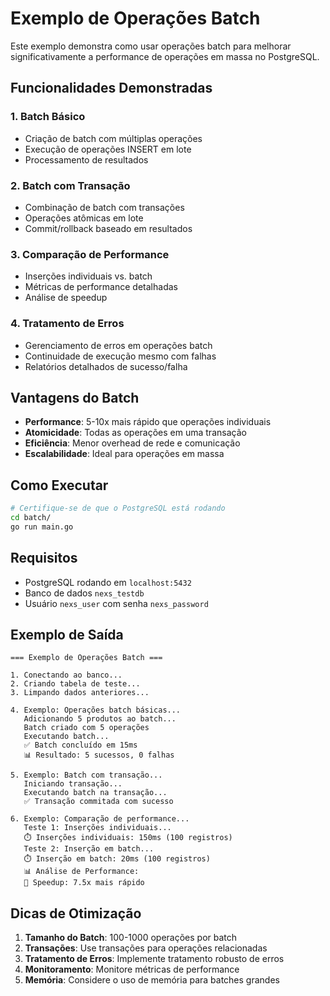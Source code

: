 # Exemplo de Operações Batch

Este exemplo demonstra como usar operações batch para melhorar significativamente a performance de operações em massa no PostgreSQL.

## Funcionalidades Demonstradas

### 1. Batch Básico
- Criação de batch com múltiplas operações
- Execução de operações INSERT em lote
- Processamento de resultados

### 2. Batch com Transação
- Combinação de batch com transações
- Operações atômicas em lote
- Commit/rollback baseado em resultados

### 3. Comparação de Performance
- Inserções individuais vs. batch
- Métricas de performance detalhadas
- Análise de speedup

### 4. Tratamento de Erros
- Gerenciamento de erros em operações batch
- Continuidade de execução mesmo com falhas
- Relatórios detalhados de sucesso/falha

## Vantagens do Batch

- **Performance**: 5-10x mais rápido que operações individuais
- **Atomicidade**: Todas as operações em uma transação
- **Eficiência**: Menor overhead de rede e comunicação
- **Escalabilidade**: Ideal para operações em massa

## Como Executar

```bash
# Certifique-se de que o PostgreSQL está rodando
cd batch/
go run main.go
```

## Requisitos

- PostgreSQL rodando em `localhost:5432`
- Banco de dados `nexs_testdb`
- Usuário `nexs_user` com senha `nexs_password`

## Exemplo de Saída

```
=== Exemplo de Operações Batch ===

1. Conectando ao banco...
2. Criando tabela de teste...
3. Limpando dados anteriores...

4. Exemplo: Operações batch básicas...
   Adicionando 5 produtos ao batch...
   Batch criado com 5 operações
   Executando batch...
   ✅ Batch concluído em 15ms
   📊 Resultado: 5 sucessos, 0 falhas
   
5. Exemplo: Batch com transação...
   Iniciando transação...
   Executando batch na transação...
   ✅ Transação commitada com sucesso
   
6. Exemplo: Comparação de performance...
   Teste 1: Inserções individuais...
   ⏱️ Inserções individuais: 150ms (100 registros)
   Teste 2: Inserção em batch...
   ⏱️ Inserção em batch: 20ms (100 registros)
   📊 Análise de Performance:
   🚀 Speedup: 7.5x mais rápido
```

## Dicas de Otimização

1. **Tamanho do Batch**: 100-1000 operações por batch
2. **Transações**: Use transações para operações relacionadas
3. **Tratamento de Erros**: Implemente tratamento robusto de erros
4. **Monitoramento**: Monitore métricas de performance
5. **Memória**: Considere o uso de memória para batches grandes
